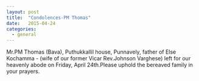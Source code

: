 ```yaml
---
layout: post
title:  "Condolences-PM Thomas"
date:   2015-04-24
categories: 
  - general
---
```


Mr.PM Thomas (Bava), Puthukkallil house, Punnavely, father of Else Kochamma - (wife of our former Vicar Rev.Johnson Varghese) left for our heavenly abode on Friday, April 24th.Please uphold the bereaved family in your prayers. 